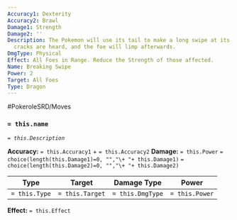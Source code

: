 ```yaml
---
Accuracy1: Dexterity
Accuracy2: Brawl
Damage1: Strength
Damage2: ''
Description: The Pokemon will use its tail to make a long swipe at its foes. A few
  cracks are heard, and the foe will limp afterwards.
DmgType: Physical
Effect: All Foes in Range. Reduce the Strength of those affected.
Name: Breaking Swipe
Power: 2
Target: All Foes
Type: Dragon
---
```


#PokeroleSRD/Moves

### `= this.name` 
*`= this.Description`*

**Accuracy:** `= this.Accuracy1` + `= this.Accuracy2`
**Damage:** `= this.Power` `= choice(length(this.Damage1)=0, "","\+ "+ this.Damage1)` `= choice(length(this.Damage2)=0, "","\+ "+ this.Damage2)`

| Type          | Target          | Damage Type          | Power          |
| ------------- | --------------- | ---------------- | -------------- |
| `= this.Type` | `= this.Target` | `= this.DmgType` | `= this.Power` | 

**Effect:** `= this.Effect`